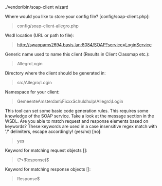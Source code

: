 ./vendor/bin/soap-client wizard

 Where would you like to store your config file? [config/soap-client.php]:
 > config/soap-client-allegro.php


 Wsdl location (URL or path to file):
 > http://swappams2694.basis.lan:8084/SOAP?service=LoginService

 Generic name used to name this client (Results in <name>Client <name>Classmap etc.):
 > AllegroLogin

 Directory where the client should be generated in:
 > src/Allegro/Login

 Namespace for your client:
 > GemeenteAmsterdam\FixxxSchuldhulp\Allegro\Login

 This tool can set some basic code generation rules. This requires some knowledge of the SOAP service.
Take a look at the message section in the WSDL. Are you able to match request and response elements based on keywords?
These keywords are used in a case insensitive regex match with '/' delimiters, escape accordingly! (yes/no) [no]:
 > yes

 Keyword for matching request objects []:
 > (?<!Response)$

 Keyword for matching response objects []:
 > Response$
